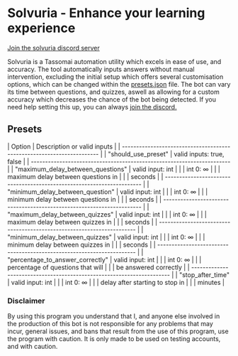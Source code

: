 <h1 align:center>Solvuria - Enhance your learning experience</h1>

[Join the solvuria discord server](https://discord.gg/vAEapP38s6)<br>

Solvuria is a Tassomai automation utility which excels in ease of use, and accuracy.
The tool automatically inputs answers without manual intervention, excluding the initial setup which offers several customisation options,
which can be changed within the [presets.json](#Presets) file.
The bot can vary its time between questions, and quizzes, aswell as allowing for a custom accuracy which decreases 
the chance of the bot being detected.
If you need help setting this up, you can always [join the discord.](https://discord.gg/vAEapP38s6)

## Presets

| Option                            | Description or valid inputs        |
| ---------------------------------------------------------------------- |
| "should_use_preset"               | valid inputs: true, false          |
| ---------------------------------------------------------------------- |
| "maximum_delay_between_questions" | valid input: int                   |
|                                   | int 0: ∞                           |
|                                   | maximum delay between questions in |
|                                   | seconds                            |
| ---------------------------------------------------------------------- |
| "minimum_delay_between_question"  | valid input: int                   |
|                                   | int 0: ∞                           |
|                                   | minimum delay between questions in |
|                                   | seconds                            |
| ---------------------------------------------------------------------- |
| "maximum_delay_between_quizzes"   | valid input: int                   |
|                                   | int 0: ∞                           |
|                                   | maximum delay between quizzes in   |
|                                   | seconds                            |
| ---------------------------------------------------------------------- |
| "minimum_delay_between_quizzes"   | valid input: int                   |
|                                   | int 0: ∞                           |
|                                   | minimum delay between quizzes in   |
|                                   | seconds                            |
| ---------------------------------------------------------------------- |
| "percentage_to_answer_correctly"  | valid input: int                   |
|                                   | int 0: ∞                           |
|                                   | percentage of questions that will  |
|                                   | be answered correctly              |
| ---------------------------------------------------------------------- |
| "stop_after_time"                 | valid input: int                   |
|                                   | int 0: ∞                           |
|                                   | delay after starting to stop in    |
|                                   | minutes                            |

### Disclaimer
By using this program you understand that I, and anyone else involved in the production of this bot is not responsible for any problems
that may incur, general issues, and bans that result from the use of this program, use the program with caution.
It is only made to be used on testing accounts, and with caution. 

